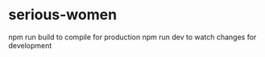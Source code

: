 # serious-women

npm run build to compile for production
npm run dev to watch changes for development
